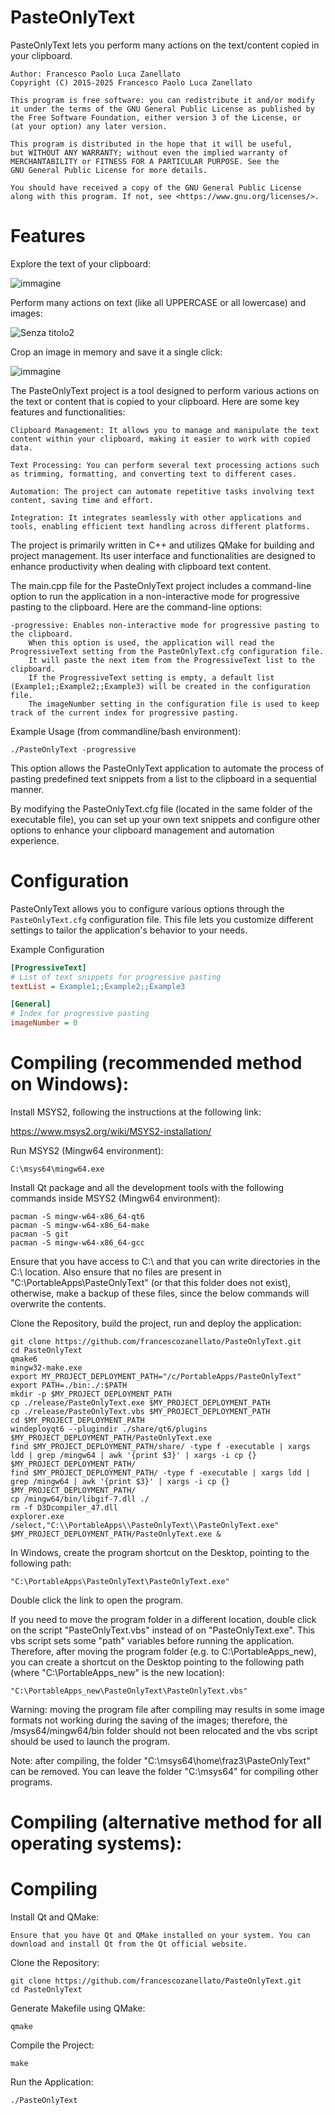 # PasteOnlyText
PasteOnlyText lets you perform many actions on the text/content copied in your clipboard.

    Author: Francesco Paolo Luca Zanellato
    Copyright (C) 2015-2025 Francesco Paolo Luca Zanellato

    This program is free software: you can redistribute it and/or modify
    it under the terms of the GNU General Public License as published by
    the Free Software Foundation, either version 3 of the License, or
    (at your option) any later version.

    This program is distributed in the hope that it will be useful,
    but WITHOUT ANY WARRANTY; without even the implied warranty of
    MERCHANTABILITY or FITNESS FOR A PARTICULAR PURPOSE. See the
    GNU General Public License for more details.

    You should have received a copy of the GNU General Public License
    along with this program. If not, see <https://www.gnu.org/licenses/>.

# Features

Explore the text of your clipboard:

![immagine](https://github.com/user-attachments/assets/987feecd-0385-4f5f-8cb5-12d0448bfb54)

Perform many actions on text (like all UPPERCASE or all lowercase) and images:

![Senza titolo2](https://github.com/user-attachments/assets/0c7c6287-ed51-4361-93d2-dc7027b2aa59)

Crop an image in memory and save it a single click:

![immagine](https://github.com/user-attachments/assets/627b76cb-9c35-43b3-b364-9c3c51c69fde)


The PasteOnlyText project is a tool designed to perform various actions on the text or content that is copied to your clipboard. Here are some key features and functionalities:

    Clipboard Management: It allows you to manage and manipulate the text content within your clipboard, making it easier to work with copied data.

    Text Processing: You can perform several text processing actions such as trimming, formatting, and converting text to different cases.

    Automation: The project can automate repetitive tasks involving text content, saving time and effort.

    Integration: It integrates seamlessly with other applications and tools, enabling efficient text handling across different platforms.

The project is primarily written in C++ and utilizes QMake for building and project management. Its user interface and functionalities are designed to enhance productivity when dealing with clipboard text content.

The main.cpp file for the PasteOnlyText project includes a command-line option to run the application in a non-interactive mode for progressive pasting to the clipboard. Here are the command-line options:

    -progressive: Enables non-interactive mode for progressive pasting to the clipboard.
        When this option is used, the application will read the ProgressiveText setting from the PasteOnlyText.cfg configuration file.
        It will paste the next item from the ProgressiveText list to the clipboard.
        If the ProgressiveText setting is empty, a default list (Example1;;Example2;;Example3) will be created in the configuration file.
        The imageNumber setting in the configuration file is used to keep track of the current index for progressive pasting.

Example Usage (from commandline/bash environment):

    ./PasteOnlyText -progressive

This option allows the PasteOnlyText application to automate the process of pasting predefined text snippets from a list to the clipboard in a sequential manner.

By modifying the PasteOnlyText.cfg file (located in the same folder of the executable file), you can set up your own text snippets and configure other options to enhance your clipboard management and automation experience.

# Configuration

PasteOnlyText allows you to configure various options through the `PasteOnlyText.cfg` configuration file. This file lets you customize different settings to tailor the application's behavior to your needs.

Example Configuration

```ini
[ProgressiveText]
# List of text snippets for progressive pasting
textList = Example1;;Example2;;Example3

[General]
# Index for progressive pasting
imageNumber = 0
```


# Compiling (recommended method on Windows):

Install MSYS2, following the instructions at the following link:

https://www.msys2.org/wiki/MSYS2-installation/

Run MSYS2 (Mingw64 environment):

    C:\msys64\mingw64.exe

Install Qt package and all the development tools with the following commands inside MSYS2 (Mingw64 environment):

    pacman -S mingw-w64-x86_64-qt6
    pacman -S mingw-w64-x86_64-make
    pacman -S git
    pacman -S mingw-w64-x86_64-gcc

Ensure that you have access to C:\ and that you can write directories in the C:\ location.
Also ensure that no files are present in "C:\PortableApps\PasteOnlyText\" (or that this folder does not exist), otherwise, make a backup of these files, since the below commands will overwrite the contents.

Clone the Repository, build the project, run and deploy the application:

    git clone https://github.com/francescozanellato/PasteOnlyText.git
    cd PasteOnlyText
    qmake6
    mingw32-make.exe
	export MY_PROJECT_DEPLOYMENT_PATH="/c/PortableApps/PasteOnlyText"
	export PATH=./bin:./:$PATH
    mkdir -p $MY_PROJECT_DEPLOYMENT_PATH
    cp ./release/PasteOnlyText.exe $MY_PROJECT_DEPLOYMENT_PATH
    cp ./release/PasteOnlyText.vbs $MY_PROJECT_DEPLOYMENT_PATH
    cd $MY_PROJECT_DEPLOYMENT_PATH
    windeployqt6 --plugindir ./share/qt6/plugins $MY_PROJECT_DEPLOYMENT_PATH/PasteOnlyText.exe
    find $MY_PROJECT_DEPLOYMENT_PATH/share/ -type f -executable | xargs ldd | grep /mingw64 | awk '{print $3}' | xargs -i cp {} $MY_PROJECT_DEPLOYMENT_PATH/
    find $MY_PROJECT_DEPLOYMENT_PATH/ -type f -executable | xargs ldd | grep /mingw64 | awk '{print $3}' | xargs -i cp {} $MY_PROJECT_DEPLOYMENT_PATH/
    cp /mingw64/bin/libgif-7.dll ./
    rm -f D3Dcompiler_47.dll
    explorer.exe /select,"C:\\PortableApps\\PasteOnlyText\\PasteOnlyText.exe"
    $MY_PROJECT_DEPLOYMENT_PATH/PasteOnlyText.exe &

In Windows, create the program shortcut on the Desktop, pointing to the following path:

    "C:\PortableApps\PasteOnlyText\PasteOnlyText.exe"

Double click the link to open the program.

If you need to move the program folder in a different location, double click on the script "PasteOnlyText.vbs" instead of on "PasteOnlyText.exe". This vbs script sets some "path" variables before running the application. Therefore, after moving the program folder (e.g. to C:\PortableApps_new), you can create a shortcut on the Desktop pointing to the following path (where "C:\PortableApps_new" is the new location):

    "C:\PortableApps_new\PasteOnlyText\PasteOnlyText.vbs"

Warning: moving the program file after compiling may results in some image formats not working during the saving of the images; therefore, the /msys64/mingw64/bin folder should not been relocated and the vbs script should be used to launch the program.

Note: after compiling, the folder "C:\msys64\home\fraz3\PasteOnlyText" can be removed. You can leave the folder "C:\msys64" for compiling other programs.


# Compiling (alternative method for all operating systems):


# Compiling

Install Qt and QMake:

    Ensure that you have Qt and QMake installed on your system. You can download and install Qt from the Qt official website.

Clone the Repository:

    git clone https://github.com/francescozanellato/PasteOnlyText.git
    cd PasteOnlyText

Generate Makefile using QMake:

    qmake

Compile the Project:

    make

Run the Application:

    ./PasteOnlyText

